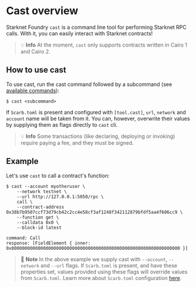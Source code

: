 # Cast overview

Starknet Foundry `cast` is a command line tool for performing Starknet RPC calls. With it, you can easily interact with Starknet contracts!

> 💡 **Info**
> At the moment, `cast` only supports contracts written in Cairo 1 and Cairo 2.

## How to use cast

To use cast, run the cast command followed by a subcommand (see [available commands](../appendix/cast.md)):
```shell
$ cast <subcommand>
```

If `Scarb.toml` is present and configured with `[tool.cast]`, `url`, `network` and `account` name will be taken from it. You can, however, overwrite their values by supplying them as flags directly to `cast` cli.

> 💡 **Info**
> Some transactions (like declaring, deploying or invoking) require paying a fee, and they must be signed.

## Example

Let's use `cast` to call a contract's function:

```shell
$ cast --account myotheruser \
    --network testnet \
    --url http://127.0.0.1:5050/rpc \
    call \
    --contract-address 0x38b7b9507ccf73d79cb42c2cc4e58cf3af1248f342112879bfdf5aa4f606cc9 \
    --function get \
    --calldata 0x0 \
    --block-id latest

command: Call
response: [FieldElement { inner: 0x0000000000000000000000000000000000000000000000000000000000000000 }]
```

> 📝 **Note**
> In the above example we supply cast with `--account`, `--network` and `--url` flags. If `Scarb.toml` is present, and have these properties set, values provided using these flags will override values from `Scarb.toml`. Learn more about `Scarb.toml` configuration [here](../projects/configuration.md#cast).
